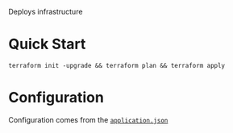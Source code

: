 Deploys infrastructure

# Quick Start

```
terraform init -upgrade && terraform plan && terraform apply
```

# Configuration

Configuration comes from the [`application.json`](application.json)